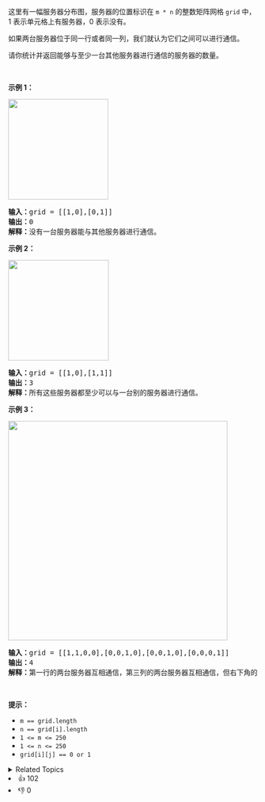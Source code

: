 <p>这里有一幅服务器分布图，服务器的位置标识在&nbsp;<code>m * n</code>&nbsp;的整数矩阵网格&nbsp;<code>grid</code>&nbsp;中，1 表示单元格上有服务器，0 表示没有。</p>

<p>如果两台服务器位于同一行或者同一列，我们就认为它们之间可以进行通信。</p>

<p>请你统计并返回能够与至少一台其他服务器进行通信的服务器的数量。</p>

<p>&nbsp;</p>

<p><strong>示例 1：</strong></p>

<p><img alt="" src="https://assets.leetcode-cn.com/aliyun-lc-upload/uploads/2019/11/24/untitled-diagram-6.jpg" style="height: 203px; width: 202px;" /></p>

<pre><strong>输入：</strong>grid = [[1,0],[0,1]]
<strong>输出：</strong>0
<strong>解释：</strong>没有一台服务器能与其他服务器进行通信。</pre>

<p><strong>示例 2：</strong></p>

<p><strong><img alt="" src="https://assets.leetcode-cn.com/aliyun-lc-upload/uploads/2019/11/24/untitled-diagram-4-1.jpg" style="height: 203px; width: 203px;" /></strong></p>

<pre><strong>输入：</strong>grid = [[1,0],[1,1]]
<strong>输出：</strong>3
<strong>解释：</strong>所有这些服务器都至少可以与一台别的服务器进行通信。
</pre>

<p><strong>示例 3：</strong></p>

<p><img alt="" src="https://assets.leetcode-cn.com/aliyun-lc-upload/uploads/2019/11/24/untitled-diagram-1-3.jpg" style="height: 443px; width: 443px;" /></p>

<pre><strong>输入：</strong>grid = [[1,1,0,0],[0,0,1,0],[0,0,1,0],[0,0,0,1]]
<strong>输出：</strong>4
<strong>解释：</strong>第一行的两台服务器互相通信，第三列的两台服务器互相通信，但右下角的服务器无法与其他服务器通信。
</pre>

<p>&nbsp;</p>

<p><strong>提示：</strong></p>

<ul> 
 <li><code>m == grid.length</code></li> 
 <li><code>n == grid[i].length</code></li> 
 <li><code>1 &lt;= m &lt;= 250</code></li> 
 <li><code>1 &lt;= n &lt;= 250</code></li> 
 <li><code>grid[i][j] == 0 or 1</code></li> 
</ul>

<div><details><summary>Related Topics</summary><div><li>深度优先搜索</li><li>广度优先搜索</li><li>并查集</li><li>数组</li><li>计数</li><li>矩阵</li></div></details></div>
<div><li>👍 102</li><li>👎 0</li></div>